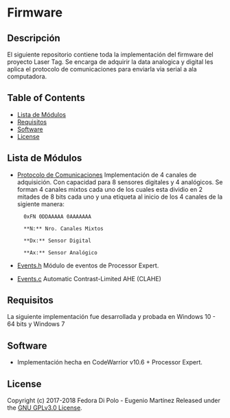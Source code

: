 # Firmware

## Descripción

El siguiente repositorio contiene toda la implementación del firmware del proyecto Laser Tag. Se encarga de adquirir la data analogica y digital les aplica el protocolo de comunicaciones para enviarla via serial a ala computadora. 

## Table of Contents
- [Lista de Módulos](#lista-de-módulos)
- [Requisitos](#requisitos)
- [Software](#software)
- [License](#license)

## Lista de Módulos
- [Protocolo de Comunicaciones](https://github.com/Fedora-Eugenio/firmware/blob/master/CL1/Sources/main.c) Implementación de 4 canales de adquisición. Con capacidad para 8 sensores digitales y 4 analógicos. Se forman 4 canales mixtos cada uno de los cuales esta dividio en 2 mitades de 8 bits cada uno y una etiqueta al inicio de los 4 canales de la sigiente manera:

        0xFN 0DDAAAAA 0AAAAAAA

        **N:** Nro. Canales Mixtos

        **Dx:** Sensor Digital

        **Ax:** Sensor Analógico

- [Events.h](https://github.com/Fedora-Eugenio/firmware/blob/master/CL1/Sources/Events.h) Módulo de eventos de Processor Expert.
- [Events.c](https://github.com/Fedora-Eugenio/firmware/blob/master/CL1/Sources/Events.c) Automatic Contrast-Limited AHE (CLAHE)

## Requisitos

La siguiente implementación fue desarrollada y probada en Windows 10 - 64 bits y Windows 7

## Software

- Implementación hecha en CodeWarrior v10.6 + Processor Expert.

## License

Copyright (c) 2017-2018 Fedora Di Polo - Eugenio Martínez
Released under the [GNU GPLv3.0 License](LICENSE). 

